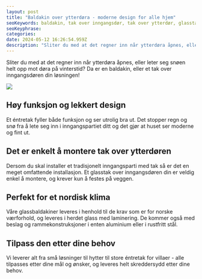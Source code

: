 ```yaml
---
layout: post
title: "Baldakin over ytterdøra - moderne design for alle hjem"
seoKeywords: baldakin, tak over inngangsdør, tak over ytterdør, glasstak, tak over dør
seoKeyphrase: 
categories: 
date: 2024-05-12 16:26:54.959Z
description: "Sliter du med at det regner inn når ytterdøra åpnes, eller leter seg snøen helt opp mot døra på vinterstid? Da er en baldakin, eller et tak over inngangsdøren din løsningen!"
---
```


Sliter du med at det regner inn når ytterdøra åpnes, eller leter seg snøen helt opp mot døra på vinterstid? Da er en baldakin, eller et tak over inngangsdøren din løsningen!



![](https://cdn.sanity.io/images/csbn9wp4/transformed-data/e25f305845a13a0516d7625c21f061d5a3f3e5e8-1920x1080.png)

## Høy funksjon og lekkert design

Et éntretak fyller både funksjon og ser utrolig bra ut. Det stopper regn og snø fra å lete seg inn i inngangspartiet ditt og det gjør at huset ser moderne og fint ut.

## Det er enkelt å montere tak over ytterdøren

Dersom du skal installer et tradisjonelt inngangsparti med tak så er det en meget omfattende installasjon. Et glasstak over inngangsdøren din er veldig enkel å montere, og krever kun å festes på veggen.

## Perfekt for et nordisk klima

Våre glassbaldakiner leveres i henhold til de krav som er for norske værforhold, og leveres i herdet glass med laminering. De kommer også med beslag og rammekonstruksjoner i enten aluminium eller i rustfritt stål.

## Tilpass den etter dine behov

Vi leverer alt fra små løsninger til hytter til store éntretak for villaer - alle tilpasses etter dine mål og ønsker, og leveres helt skreddersydd etter dine behov.

